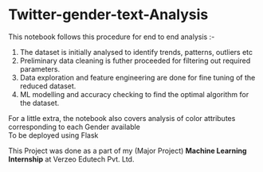 # Twitter-gender-text-Analysis
This notebook follows this procedure for end to end analysis :-

   1. The dataset is initially analysed to identify trends, patterns, outliers etc
   2. Preliminary data cleaning is futher proceeded for filtering out required parameters.
   3. Data exploration and feature engineering are done for fine tuning of the reduced dataset.
   4. ML modelling and accuracy checking to find the optimal algorithm for the dataset.

For a little extra, the notebook also covers analysis of color attributes corresponding to each Gender available <br>
To be deployed using Flask

This Project was done as a part of my (Major Project) __Machine Learning Internship__ at Verzeo Edutech Pvt. Ltd.
